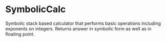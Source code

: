 # SymbolicCalc
Symbolic stack based calculator that performs basic operations including exponents on integers. Returns answer in symbolic form as well as in floating point.
